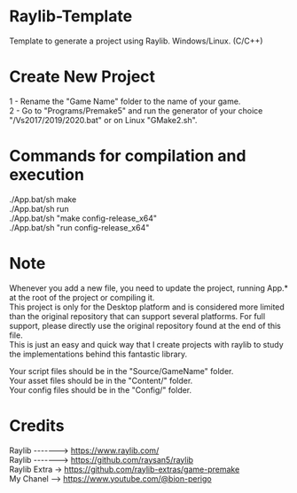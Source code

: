 # Raylib-Template
Template to generate a project using Raylib. Windows/Linux. (C/C++)  

# Create New Project
1 - Rename the "Game Name" folder to the name of your game.  
2 - Go to "Programs/Premake5" and run the generator of your choice "/Vs2017/2019/2020.bat" or on Linux "GMake2.sh".  

# Commands for compilation and execution
./App.bat/sh make  
./App.bat/sh run  
./App.bat/sh "make config-release_x64"  
./App.bat/sh "run config-release_x64"  
  
# Note
Whenever you add a new file, you need to update the project, running App.* at the root of the project or compiling it.  
This project is only for the Desktop platform and is considered more limited than the original repository that can support several platforms. For full support, please directly use the original repository found at the end of this file.  
This is just an easy and quick way that I create projects with raylib to study the implementations behind this fantastic library.  
  
Your script files should be in the "Source/GameName" folder.  
Your asset files should be in the "Content/" folder.  
Your config files should be in the "Config/" folder.  

# Credits
Raylib -------> https://www.raylib.com/  
Raylib -------> https://github.com/raysan5/raylib  
Raylib Extra -> https://github.com/raylib-extras/game-premake  
My Chanel --> https://www.youtube.com/@bion-perigo
